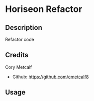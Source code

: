 # Horiseon Refactor

## Description
Refactor code 

## Credits
Cory Metcalf
* Github: https://github.com/cmetcalf8

## Usage

